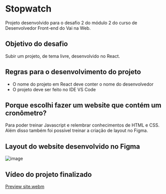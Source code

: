 # Stopwatch
Projeto desenvolvido para o desafio 2 do módulo 2 do curso de Desenvolvedor Front-end do Vai na Web.

## Objetivo do desafio
Subir um projeto, de tema livre, desenvolvido no React.

## Regras para o desenvolvimento do projeto
* O nome do projeto em React deve conter o nome do desenvolvedor
* O projeto deve ser feito no IDE VS Code

## Porque escolhi fazer um website que contém um cronômetro?
Para poder treinar Javascript e relembrar conhecimentos de HTML e CSS. Além disso também foi possível treinar a criação de layout no Figma. 

## Layout do website desenvolvido no Figma
![image](https://github.com/Lyslen-Miranda/lyslen/assets/147668425/c51cac8c-eb6a-4fef-950c-a345acba4c90)

## Vídeo do projeto finalizado
[Preview site.webm](https://github.com/Lyslen-Miranda/lyslen/assets/147668425/7c835927-0b5c-4420-9b8b-9fcf02176b4a)

